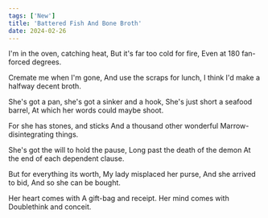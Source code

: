 ```yaml
---
tags: ['New']
title: 'Battered Fish And Bone Broth'
date: 2024-02-26
---
```


I'm in the oven, catching heat,
But it's far too cold for fire,
Even at 180 fan-forced degrees.

Cremate me when I'm gone,
And use the scraps for lunch,
I think I'd make a halfway decent broth.

She's got a pan, she's got a sinker and a hook,
She's just short a seafood barrel,
At which her words could maybe shoot.

For she has stones, and sticks
And a thousand other wonderful
Marrow-disintegrating things.

She's got the will to hold the pause,
Long past the death of the demon
At the end of each dependent clause.

But for everything its worth,
My lady misplaced her purse,
And she arrived to bid,
And so she can be bought.

Her heart comes with
A gift-bag and receipt.
Her mind comes with
Doublethink and conceit.
